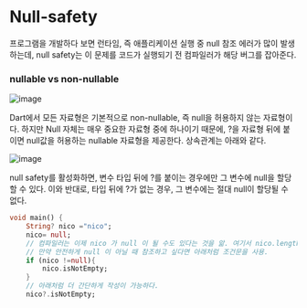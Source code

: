 # Null-safety


프로그램을 개발하다 보면 런타임, 즉 애플리케이션 실행 중 null 참조 에러가 많이 발생하는데, 
null safety는 이 문제를 코드가 실행되기 전 컴파일러가 해당 버그를 잡아준다.

### nullable vs non-nullable
![image](https://github.com/Xeoyeon/Flutter_study/assets/127655800/01d52823-3cdf-4e84-94c1-0e2bd646f396)

Dart에서 모든 자료형은 기본적으로 non-nullable, 즉 null을 허용하지 않는 자료형이다.
하지만 Null 자체는 매우 중요한 자료형 중에 하나이기 때문에, ?을 자료형 뒤에 붙이면 null값을 허용하는 nullable 자료형을 제공한다. 상속관계는 아래와 같다.


![image](https://github.com/Xeoyeon/Flutter_study/assets/127655800/35d611d2-40bf-4249-9c5e-d750d1a45b6f)


null safety를 활성화하면, 변수 타입 뒤에 ?를 붙이는 경우에만 그 변수에 null을 할당할 수 있다. 
이와 반대로, 타입 뒤에 ?가 없는 경우, 그 변수에는 절대 null이 할당될 수 없다.

```dart
void main() {
	String? nico ="nico";
	nico= null;
	// 컴파일러는 이제 nico 가 null 이 될 수도 있다는 것을 앎. 여기서 nico.length를 사용하면 nico 가 null일 수도 있다고 공지함. 
	// 만약 안전하게 null 이 아닐 때 참조하고 싶다면 아래처럼 조건문을 사용.
	if (nico !=null){
		nico.isNotEmpty;
	}
	// 아래처럼 더 간단하게 작성이 가능하다.
	nico?.isNotEmpty;
```
